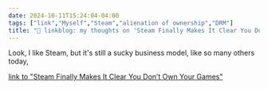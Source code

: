 ```yaml
---
date: 2024-10-11T15:24:04-04:00
tags: ["link","Myself","Steam","alienation of ownership","DRM"]
title: "🔗 linkblog: my thoughts on 'Steam Finally Makes It Clear You Don’t Own Your Games'"
---
```

Look, I like Steam, but it's still a sucky business model, like so many others today,

[link to "Steam Finally Makes It Clear You Don’t Own Your Games"](https://gizmodo.com/steam-finally-makes-it-clear-you-dont-own-your-games-2000511155)